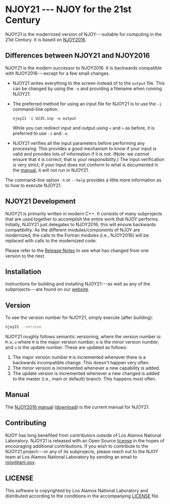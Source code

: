 # NJOY21 --- NJOY for the 21st Century
NJOY21 is the modernized version of NJOY---suitable for computing in the 21st Century. It is based on [NJOY2016](https://njoy.github.io/NJOY21).

## Differences between NJOY21 and NJOY2016
NJOY21 is the modern successor to NJOY2016. It is backwards compatible with NJOY2016---except for a few small changes.

- NJOY21 writes everything to the screen instead of to the `output` file. This can be changed by using the `-o` and providing a filename when running NJOY21.
- The preferred method for using an input file for NJOY21 is to use the `-i` command-line option.

    ```
    njoy21 -i U235.inp -o output
    ```
  While you can redirect input and output using `<` and `>` as before, it is preferred to use `-i` and `-o`.

- NJOY21 verifies all the input parameters before performing any processing. This provides a good mechanism to know if your input is valid and provides lots of information if it is not. (Note: we *cannot* ensure that it is correct; that is your responsibility.) The input verification is very strict; if your input does not conform to what is documented in the [manual](https://github.com/njoy/NJOY2016-manual/blob/master/njoy16.pdf), it will not run in NJOY21.

The command-line option `-h` or `--help` provides a little more information as to how to execute NJOY21.

## NJOY21 Development
NJOY21 is primarily written in modern C++. It consists of many subprojects that are used together to accomplish the entire work that NJOY performs. Initially, NJOY21 just delegates to NJOY2016; this will ensure backwards compatibility. As the different modules/components of NJOY are modernized, the calls to the Fortran modules (i.e., NJOY2016) will be replaced with calls to the modernized code.

Please refer to the [Release Notes](ReleaseNotes.md) to see what has changed from one version to the next.

## Installation
Instructions for building and installing NJOY21---as well as any of the subprojects---are found on our [website](https://docs.github.io/install.html).

## Version
To see the version number for NJOY21, simply execute (after building):
```bash
njoy21 --version
```
NJOY21 roughly follows semantic versioning, where the version number is: `M.m.u` where `M` is the major version number, `m` is the minor version number, and `u` is the update number. These are updated as follows:

1. The major version number `M` is incremented whenever there is a backwards incompatible change. This doesn't happen very often.
2. The minor version is incremented whenever a new capability is added.
3. The update version is incremented whenever a new changed is added to the master (i.e., main or default) branch. This happens most often.

## Manual
The [NJOY2016 manual](https://github.com/njoy/NJOY2016-manual/blob/master/njoy16.pdf) ([download](https://github.com/njoy/NJOY2016-manual/raw/master/njoy16.pdf)) is the current manual for NJOY21.

## Contributing
NJOY has long benefited from contributors outside of Los Alamos National Laboratory. NJOY21 is released with an Open Source [license](LICENSE) in the hopes of encouraging additional contributions. If you wish to contribute to the NJOY21 project---or any of its subprojects, please reach out to the NJOY team at Los Alamos National Laboratory by sending an email to [njoy@lanl.gov](mailto:njoy@lanl.gov).

## LICENSE
This software is copyrighted by Los Alamos National Laboratory and distributed according to the conditions in the accompanying [LICENSE](LICENSE) file.
